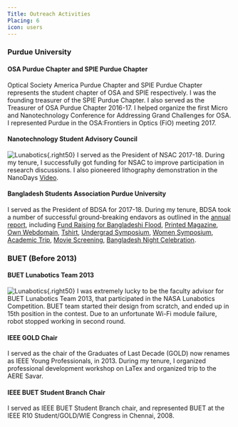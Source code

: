 ```yaml
---
Title: Outreach Activities
Placing: 6
icon: users
---
```


### Purdue University
#### OSA Purdue Chapter and SPIE Purdue Chapter
Optical Society America Purdue Chapter and SPIE Purdue Chapter represents the student chapter of OSA and SPIE respectively. I was the founding treasurer of the SPIE Purdue Chapter. I also served as the Treasurer of OSA Purdue Chapter 2016-17. I helped organize the first Micro and Nanotechnology Conference for Addressing Grand Challenges for OSA. I represented Purdue in the OSA:Frontiers in Optics (FiO) meeting 2017.

#### Nanotechnology Student Advisory Council
![Lunabotics](%base_url%/images/outreach/nanodays.jpg){.right50}
I served as the President of NSAC 2017-18. During my tenure, I successfully got funding for NSAC to improve participation in research discussions. I also pioneered lithography demonstration in the NanoDays [Video](https://www.youtube.com/watch?v=uALHbuyeFpw&t=1s).

#### Bangladesh Students Association Purdue University
I served as the President of BDSA for 2017-18. During my tenure, BDSA took a number of successful ground-breaking endavors as outlined in the [annual report](http://www.bdsapurdue.org/2018/05/bdsa-annual-general-meeting-dinner.html), including [Fund Raising for Bangladeshi Flood](http://www.bdsapurdue.org/2017/09/bdsa-fundraising-effort-for-flood.html), [Printed Magazine](http://www.bdsapurdue.org/2018/06/bdsa-magazine-2017-18-edition.html), [Own Webdomain](http://www.bdsapurdue.org), [Tshirt](http://www.bdsapurdue.org/2017/11/bdsa-cordially-invites-everyone-to-bdsa.html), [Undergrad Symposium](http://www.bdsapurdue.org/2017/10/bdsa-ug-symposium.html), [Women  Symposium](http://www.bdsapurdue.org/2018/02/bangladesh-students-association-purdue.html), [Academic Trip](http://www.bdsapurdue.org/2018/01/subaru-factory-trip-by-bdsa-members.html), [Movie Screening](http://www.bdsapurdue.org/2018/05/bdsa-special-symposium-sunny-sanwar.html), [Bangladesh Night Celebration](http://www.bdsapurdue.org/2017/10/bangladesh-night-thank-you-note.html).

### BUET (Before 2013)
#### BUET Lunabotics Team 2013
![Lunabotics](%base_url%/images/outreach/lunabotics.jpg){.right50}
I was extremely lucky to be the faculty advisor for BUET Lunabotics Team 2013, that participated in the NASA Lunabotics Competition. BUET team 
started their design from scratch, and ended up in 15th position in the contest. Due to an unfortunate Wi-Fi module failure, robot stopped working in second round.


#### IEEE GOLD Chair
I served as the chair of the Graduates of Last Decade (GOLD) now renames as IEEE Young Professionals, in 2013. During my tenure, I organized professional development workshop on LaTex and organized trip to the AERE Savar.

#### IEEE BUET Student Branch Chair
I served as IEEE BUET Student Branch chair, and represented BUET at the IEEE R10 Student/GOLD/WIE Congress in Chennai, 2008. 